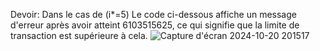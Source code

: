 Devoir:
Dans le cas de (i*=5)
Le code ci-dessous affiche un message d'erreur après avoir atteint 6103515625, ce qui signifie que la limite de transaction est supérieure à cela.
![Capture d'écran 2024-10-20 201517](https://github.com/user-attachments/assets/855b4015-d68c-482e-9439-8e694880a62d)
